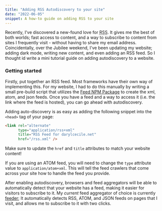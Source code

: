 ```yaml
---
title: "Adding RSS Autodiscovery to your site"
date: "2022-06-05"
snippet: A how-to guide on adding RSS to your site
---
```


Recently, I've discovered a new-found love for <abbr title="Really Simple Syndication" link="https://rss.com/blog/how-do-rss-feeds-work/">RSS</abbr>. It gives
me the best of both worlds; fast access to content, and a way to subscribe to content from sites I frequently visit - without 
having to share my email address. Coincidentally, over the Jubilee weekend, I've been updating my website; adding dark mode,
writing new content, and even adding an RSS feed. So I thought id write a mini tutorial guide on adding autodiscovery to a website.

### Getting started

Firstly, put together an RSS feed. Most frameworks have their own way of implementing this. For my website, I had to do this 
manually by writing a small pre-build script that utilizes the [Feed NPM Package](https://www.npmjs.com/package/feed) to create 
the xml, atom, and json feeds. Once you have a feed and a way to access it (i.e. the link where the feed is hosted), you can 
go ahead with autodiscovery.

Adding auto-discovery is as easy as adding the following snippet into the `<head>` tag of your page:

```html
<link rel="alternate" 
      type="application/rss+xml" 
      title="RSS Feed for darylcecile.net" 
      href="/rss.xml" />
```

Make sure to update the `href` and `title` attributes to match your website content!

If you are using an ATOM feed, you will need to change the `type` attribute value to `application/atom+xml`. This will tell the
feed crawlers that come across your site how to handle the feed you provide.

After enabling autodiscovery, browsers and feed aggregators will be able to automatically detect that your website has a feed, making
it easier for visitors to subscribe to it. My _current_ feed aggregator of choice is currently [feeder](https://feeder.co); It automatically
detects RSS, ATOM, and JSON feeds on pages that I visit, and allows me to subscribe to it with two clicks.